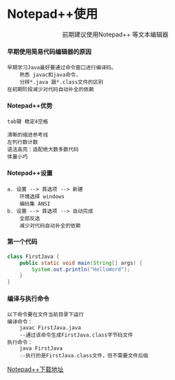 # Notepad++使用

<center>前期建议使用Notepad++ 等文本编辑器</center>

#### 早期使用简易代码编辑器的原因

```
早期学习Java最好要通过命令窗口进行编译码。
	熟悉 javac和java命令，
	分辨*.java 跟*.class文件的区别
在初期阶段减少对代码自动补全的依赖
```

#### Notepad++优势

```
tab键 稳定4空格

清晰的缩进参考线
左列行数计数
语法高亮：适配绝大数多数代码
体量小巧
```



#### Notepad++设置

```
a. 设置 --> 首选项 --> 新建
	环境选择 windows 
	编码集 ANSI
b. 设置 --> 首选项 --> 自动完成
	全部反选
	减少对代码自动补全的依赖
```

#### 第一个代码

```java
class FirstJava {
	public static void main(String[] args) {
		System.out.println("HelloWord");
	}
}
```

#### 编译与执行命令

```
以下命令要在文件当前目录下运行
编译命令：
	javac FirstJava.java
	--通过该命令生成FirstJava.class字节码文件
执行命令：
	java FirstJava
	--执行的是FirstJava.class文件，但不需要文件后缀
```

[Notepad++下载地址](https://notepad-plus-plus.org/downloads/) 

